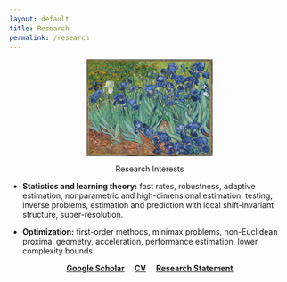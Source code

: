 ```yaml
---
layout: default
title: Research
permalink: /research
---
```


<p align = "center">
<img src="irises-downsized.jpg" alt="Irises" width="45%" align="center" hspace="20">  
</p>  

<p align="center";font-size:18px>
Research Interests
</p>
  

* __Statistics and learning theory:__ fast rates, robustness, adaptive estimation, nonparametric and high-dimensional estimation, testing, inverse problems, estimation and prediction with local shift-invariant structure, super-resolution.  
  
  
* __Optimization:__ first-order methods, minimax problems, non-Euclidean proximal geometry, acceleration, performance estimation, lower complexity bounds.  

<p align="center">
<a href="https://scholar.google.fr/citations?user=2IvZJ3cAAAAJ&hl=en"><b>Google Scholar</b></a>&emsp;
<a href="assets/dmitrii_ostrovskii_CV.pdf"><b>CV</b></a>&emsp;
<a href="assets/research_statement.pdf"><b>Research Statement</b></a>
</p>